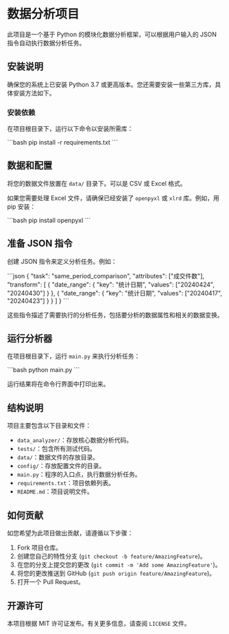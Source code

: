 
# 数据分析项目

此项目是一个基于 Python 的模块化数据分析框架，可以根据用户输入的 JSON 指令自动执行数据分析任务。

## 安装说明

确保您的系统上已安装 Python 3.7 或更高版本。您还需要安装一些第三方库，具体安装方法如下。

### 安装依赖

在项目根目录下，运行以下命令以安装所需库：

\```bash
pip install -r requirements.txt
\```

## 数据和配置

将您的数据文件放置在 `data/` 目录下。可以是 CSV 或 Excel 格式。

如果您需要处理 Excel 文件，请确保已经安装了 `openpyxl` 或 `xlrd` 库。例如，用 pip 安装：

\```bash
pip install openpyxl
\```

## 准备 JSON 指令

创建 JSON 指令来定义分析任务。例如：

\```json
{
    "task": "same_period_comparison",
    "attributes": ["成交件数"],
    "transform": [
        {
            "date_range": {
                "key": "统计日期",
                "values": ["20240424", "20240430"]
            }
        },
        {
            "date_range": {
                "key": "统计日期",
                "values": ["20240417", "20240423"]
            }
        }
    ]
}
\```

这些指令描述了需要执行的分析任务，包括要分析的数据属性和相关的数据变换。

## 运行分析器

在项目根目录下，运行 `main.py` 来执行分析任务：

\```bash
python main.py
\```

运行结果将在命令行界面中打印出来。

## 结构说明

项目主要包含以下目录和文件：

- `data_analyzer/`：存放核心数据分析代码。
- `tests/`：包含所有测试代码。
- `data/`：数据文件的存放目录。
- `config/`：存放配置文件的目录。
- `main.py`：程序的入口点，执行数据分析任务。
- `requirements.txt`：项目依赖列表。
- `README.md`：项目说明文件。

## 如何贡献

如您希望为此项目做出贡献，请遵循以下步骤：

1. Fork 项目仓库。
2. 创建您自己的特性分支 (`git checkout -b feature/AmazingFeature`)。
3. 在您的分支上提交您的更改 (`git commit -m 'Add some AmazingFeature'`)。
4. 将您的更改推送到 GitHub (`git push origin feature/AmazingFeature`)。
5. 打开一个 Pull Request。

## 开源许可

本项目根据 MIT 许可证发布。有关更多信息，请查阅 `LICENSE` 文件。

